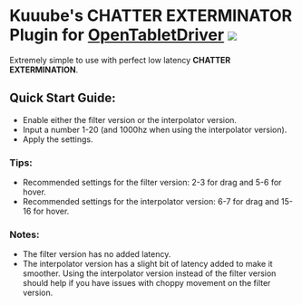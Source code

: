 # Kuuube's **CHATTER EXTERMINATOR** Plugin for [OpenTabletDriver](https://github.com/OpenTabletDriver/OpenTabletDriver) [![](https://img.shields.io/github/downloads/Kuuuube/Kuuube-s-CHATTER-EXTERMINATOR/total.svg)](https://github.com/Kuuuube/Kuuube-s-CHATTER-EXTERMINATOR/releases/latest)

Extremely simple to use with perfect low latency **CHATTER EXTERMINATION**.

## Quick Start Guide:
- Enable either the filter version or the interpolator version.
- Input a number 1-20 (and 1000hz when using the interpolator version).
- Apply the settings.

### Tips:
- Recommended settings for the filter version: 2-3 for drag and 5-6 for hover.
- Recommended settings for the interpolator version: 6-7 for drag and 15-16 for hover.

### Notes:
- The filter version has no added latency.
- The interpolator version has a slight bit of latency added to make it smoother. Using the interpolator version instead of the filter version should help if you have issues with choppy movement on the filter version.
